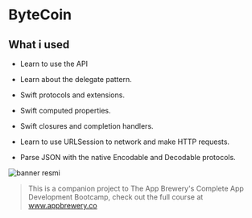 

# ByteCoin

## What i used 



* Learn to use the API
* Learn about the delegate pattern.
* Swift protocols and extensions.

* Swift computed properties.
* Swift closures and completion handlers.
* Learn to use URLSession to network and make HTTP requests.
* Parse JSON with the native Encodable and Decodable protocols.




![banner resmi](https://r.resimlink.com/Uqkcmv5d.png)

>This is a companion project to The App Brewery's Complete App Development Bootcamp, check out the full course at www.appbrewery.co



